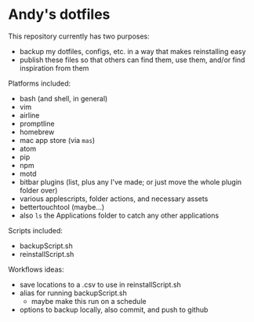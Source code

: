 # Andy's dotfiles

This repository currently has two purposes: 
- backup my dotfiles, configs, etc. in a way that makes reinstalling easy
- publish these files so that others can find them, use them, and/or find inspiration from them

Platforms included:
- bash (and shell, in general)
- vim
- airline
- promptline
- homebrew
- mac app store (via `mas`)
- atom
- pip
- npm
- motd
- bitbar plugins (list, plus any I've made; or just move the whole plugin folder over)
- various applescripts, folder actions, and necessary assets
- bettertouchtool (maybe...)
- also `ls` the Applications folder to catch any other applications

Scripts included:
- backupScript.sh
- reinstallScript.sh

Workflows ideas:
- save locations to a .csv to use in reinstallScript.sh
- alias for running backupScript.sh
  - maybe make this run on a schedule
- options to backup locally, also commit, and push to github

